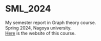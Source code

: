 # SML_2024
My semester report in Graph theory course.                 
Spring 2024, Nagoya university.                       
[Here](https://www.math.nagoya-u.ac.jp/~richard/SMLspring2024.html) is the website of this course. 
